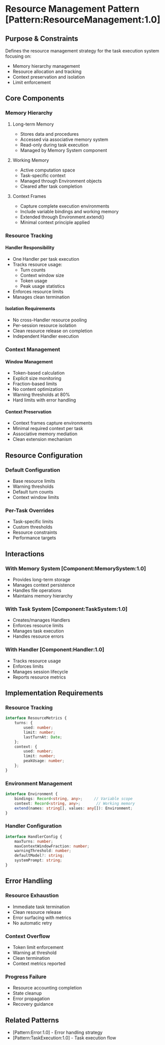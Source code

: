 # Resource Management Pattern [Pattern:ResourceManagement:1.0]

## Purpose & Constraints
Defines the resource management strategy for the task execution system focusing on:
- Memory hierarchy management
- Resource allocation and tracking
- Context preservation and isolation
- Limit enforcement

## Core Components

### Memory Hierarchy
1. Long-term Memory
   - Stores data and procedures
   - Accessed via associative memory system
   - Read-only during task execution
   - Managed by Memory System component

2. Working Memory
   - Active computation space
   - Task-specific context
   - Managed through Environment objects
   - Cleared after task completion

3. Context Frames
   - Capture complete execution environments
   - Include variable bindings and working memory
   - Extended through Environment.extend()
   - Minimal context principle applied

### Resource Tracking

#### Handler Responsibility
- One Handler per task execution
- Tracks resource usage:
  * Turn counts
  * Context window size
  * Token usage
  * Peak usage statistics
- Enforces resource limits
- Manages clean termination

#### Isolation Requirements
- No cross-Handler resource pooling
- Per-session resource isolation
- Clean resource release on completion
- Independent Handler execution

### Context Management

#### Window Management
- Token-based calculation
- Explicit size monitoring
- Fraction-based limits
- No content optimization
- Warning thresholds at 80%
- Hard limits with error handling

#### Context Preservation
- Context frames capture environments
- Minimal required context per task
- Associative memory mediation
- Clean extension mechanism

## Resource Configuration

### Default Configuration
- Base resource limits
- Warning thresholds
- Default turn counts
- Context window limits

### Per-Task Overrides
- Task-specific limits
- Custom thresholds
- Resource constraints
- Performance targets

## Interactions

### With Memory System [Component:MemorySystem:1.0]
- Provides long-term storage
- Manages context persistence
- Handles file operations
- Maintains memory hierarchy

### With Task System [Component:TaskSystem:1.0]
- Creates/manages Handlers
- Enforces resource limits
- Manages task execution
- Handles resource errors

### With Handler [Component:Handler:1.0]
- Tracks resource usage
- Enforces limits
- Manages session lifecycle
- Reports resource metrics

## Implementation Requirements

### Resource Tracking
```typescript
interface ResourceMetrics {
    turns: {
        used: number;
        limit: number;
        lastTurnAt: Date;
    };
    context: {
        used: number;
        limit: number;
        peakUsage: number;
    };
}
```

### Environment Management
```typescript
interface Environment {
    bindings: Record<string, any>;     // Variable scope
    context: Record<string, any>;       // Working memory
    extend(names: string[], values: any[]): Environment;
}
```

### Handler Configuration
```typescript
interface HandlerConfig {
    maxTurns: number;
    maxContextWindowFraction: number;
    warningThreshold: number;
    defaultModel?: string;
    systemPrompt: string;
}
```

## Error Handling

### Resource Exhaustion
- Immediate task termination
- Clean resource release
- Error surfacing with metrics
- No automatic retry

### Context Overflow
- Token limit enforcement
- Warning at threshold
- Clean termination
- Context metrics reported

### Progress Failure
- Resource accounting completion
- State cleanup
- Error propagation
- Recovery guidance

## Related Patterns
- [Pattern:Error:1.0] - Error handling strategy
- [Pattern:TaskExecution:1.0] - Task execution flow
